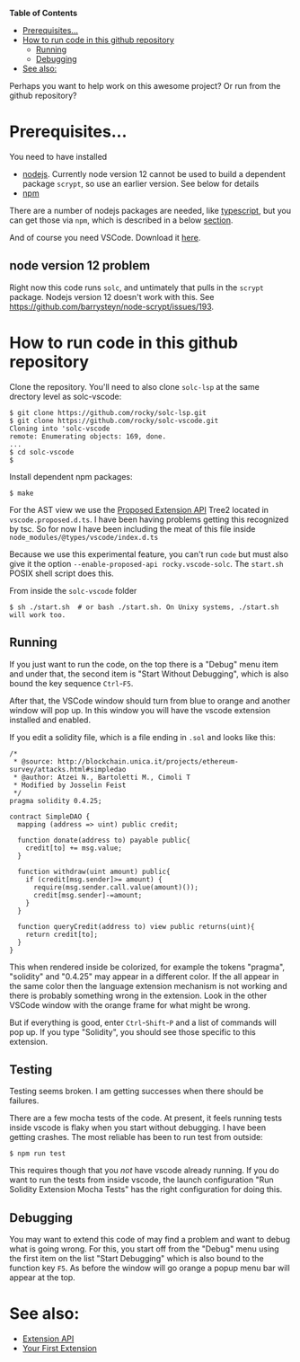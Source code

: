 <!-- markdown-toc start - Don't edit this section. Run M-x markdown-toc-refresh-toc -->
**Table of Contents**

- [Prerequisites...](#prerequisites)
- [How to run code in this github repository](#how-to-run-code-in-this-github-repository)
    - [Running](#running)
    - [Debugging](#debugging)
- [See also:](#see-also)

<!-- markdown-toc end -->
Perhaps you want to help work on this awesome project? Or run from the github repository?

# Prerequisites...

You need to have installed

* [nodejs](https://nodejs.org/en/). Currently node version 12 cannot be used to build a dependent package `scrypt`, so use an earlier version. See below for details
* [npm](https://www.npmjs.com/get-npm)

There are a number of nodejs packages are needed, like [typescript](https://www.typescriptlang.org/), but you can get those via `npm`,
which is described in a below [section](#how-to-run-code-in-this-github-repository).

And of course you need VSCode. Download it [here](https://code.visualstudio.com/download).

## node version 12 problem

Right now this code runs `solc`, and untimately that pulls in the `scrypt` package. Nodejs version 12 doesn't work with this. See https://github.com/barrysteyn/node-scrypt/issues/193.

# How to run code in this github repository

Clone the repository.
You'll need to also clone `solc-lsp` at the same drectory level as solc-vscode:

```console
$ git clone https://github.com/rocky/solc-lsp.git
$ git clone https://github.com/rocky/solc-vscode.git
Cloning into 'solc-vscode
remote: Enumerating objects: 169, done.
...
$ cd solc-vscode
$
```

Install dependent npm packages:

```console
$ make
```

For the AST view we use the [Proposed Extension API](https://code.visualstudio.com/updates/v1_29#_proposed-extension-apis) Tree2 located in `vscode.proposed.d.ts`.
I have been having problems getting this recognized by tsc. So for now I have been including the meat of this file inside `node_modules/@types/vscode/index.d.ts`

Because we use this experimental feature, you can't run `code` but must also give it the option `--enable-proposed-api rocky.vscode-solc`. The
`start.sh` POSIX shell script does this.

From inside the `solc-vscode` folder

```
$ sh ./start.sh  # or bash ./start.sh. On Unixy systems, ./start.sh will work too.
```

## Running

If you just want to run the code, on the top there is a "Debug" menu item and under that, the second item is "Start Without Debugging", which is also bound the key sequence `Ctrl`-`F5`.

After that, the VSCode window should turn from blue to orange and another window will pop up. In this window you will have the vscode extension installed and enabled.

If you edit a solidity file, which is a file ending in `.sol` and looks like this:

```solidity
/*
 * @source: http://blockchain.unica.it/projects/ethereum-survey/attacks.html#simpledao
 * @author: Atzei N., Bartoletti M., Cimoli T
 * Modified by Josselin Feist
 */
pragma solidity 0.4.25;

contract SimpleDAO {
  mapping (address => uint) public credit;

  function donate(address to) payable public{
    credit[to] += msg.value;
  }

  function withdraw(uint amount) public{
    if (credit[msg.sender]>= amount) {
      require(msg.sender.call.value(amount)());
      credit[msg.sender]-=amount;
    }
  }

  function queryCredit(address to) view public returns(uint){
    return credit[to];
  }
}
```

This when rendered inside be colorized, for example the tokens "pragma", "solidity" and "0.4.25" may appear in a different color. If the all appear in the same color then the language extension mechanism is not working and there is probably something wrong in the extension. Look in the other VSCode window with the orange frame for what might be wrong.

But if everything is good, enter `Ctrl`-`Shift`-`P` and a list of commands will pop up. If you type "Solidity", you should see those specific to this extension.

## Testing

Testing seems broken. I am getting successes when there should be failures.

There are a few mocha tests of the code. At present, it feels running tests inside vscode is flaky when you start without debugging. I have been getting crashes. The most reliable has been to run test from outside:

```shell
$ npm run test
```

This requires though that you _not_ have vscode already running. If you do want to run the tests from inside vscode, the launch configuration "Run Solidity Extension Mocha Tests" has the right configuration for doing this.


## Debugging

You may want to extend this code of may find a problem and want to debug what is going wrong. For this, you start off from the "Debug" menu using the first item on the list "Start Debugging" which is also bound to the function key `F5`. As before the window will go orange a popup menu bar will appear at the top.

# See also:

* [Extension API](https://code.visualstudio.com/api)
* [Your First Extension](https://code.visualstudio.com/api/get-started/your-first-extension)

